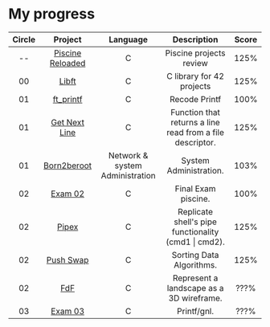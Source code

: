 # My progress
|Circle | Project | Language | Description | Score | 
|:-----:|:-------:|:--------:|:-----------:|:-----:|
|--| [Piscine Reloaded](https://github.com/alex81131/42-Cursus/tree/main/Piscine%20Reloaded) | C | Piscine projects review | 125% |
|00| [Libft](https://github.com/alex81131/42-Cursus/tree/main/Libft) | C | C library for 42 projects | 125% |
|01| [ft_printf](https://github.com/alex81131/42-Cursus/tree/main/ft_printf) | C | Recode Printf | 100% |
|01| [Get Next Line](https://github.com/alex81131/42-Cursus/tree/main/get_next_line) | C | Function that returns a line read from a file descriptor. | 125% |
|01| [Born2beroot](https://github.com/alex81131/42-Cursus/tree/main/Born2beRoot) | Network & system Administration | System Administration. | 103% |
|02| [Exam 02](https://github.com/alex81131/42-Cursus/tree/main/Exam%20Rank%2002) | C | Final Exam piscine. | 100% |
|02| [Pipex](https://github.com/alex81131/42-Cursus/tree/main/pipex) | C | Replicate shell's pipe functionality (cmd1 \| cmd2). | 125% |
|02| [Push Swap](https://github.com/alex81131/42-Cursus/tree/main/push_swap) | C | Sorting Data Algorithms. | 125% |
|02| [FdF](https://github.com/alex81131/42-Cursus/tree/main/FdF) | C | Represent a landscape as a 3D wireframe. | ???% |
|03| [Exam 03](https://github.com/48d31kh413k/1337-exam_rank_03-42) | C | Printf/gnl. | ???% |
